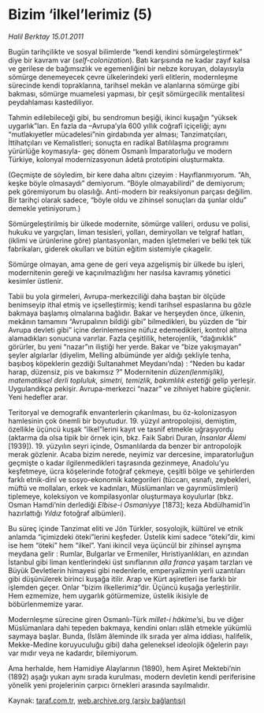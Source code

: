# Bizim ‘ilkel’lerimiz (5)

*Halil Berktay 15.01.2011*

<div class="yazi"><p>Bugün tarihçilikte ve sosyal bilimlerde “kendi kendini sömürgeleştirmek” diye bir kavram var (<i>self-colonization</i>). Batı karşısında ne kadar zayıf kalsa ve gerilese de bağımsızlık ve egemenliğini bir nebze koruyan, dolayısıyla sömürge denemeyecek çevre ülkelerindeki yerli elitlerin, modernleşme sürecinde kendi topraklarına, tarihsel mekân ve alanlarına sömürge gibi bakması, sömürge muamelesi yapması, bir çeşit sömürgecilik mentalitesi peydahlaması kastediliyor. </p>
<p>Tahmin edilebileceği gibi, bu sendromun beşiği, ikinci kuşağın “yüksek uygarlık”ları. En fazla da –Avrupa’yla 600 yıllık coğrafî içiçeliği; aynı “mutlakıyetler mücadelesi”nin girdabında yer alması; Tanzimatçıları, İttihatçıları ve Kemalistleri; sonuçta en radikal Batılılaşma programını yürürlüğe koymasıyla- geç dönem Osmanlı İmparatorluğu ve modern Türkiye, kolonyal modernizasyonun âdetâ prototipini oluşturmakta.</p>
<p>(Geçmişte de söyledim, bir kere daha altını çizeyim : Hayıflanmıyorum. “Ah, keşke böyle olmasaydı” demiyorum. “Böyle olmayabilirdi” de demiyorum; pek göremiyorum bu olasılığı. Anti-modern bir reaksiyonun parçası değilim. Bir tarihçi olarak sadece, “böyle oldu ve zihinsel sonuçları da şunlar oldu” demekle yetiniyorum.) </p>
<p>Sömürgeleştirilmiş bir ülkede modernite, sömürge valileri, ordusu ve polisi, hukuku ve yargıçları, liman tesisleri, yolları, demiryolları ve telgraf hatları, (iklimi ve ürünlerine göre) plantasyonları, maden işletmeleri ve belki tek tük fabrikaları, giderek okulları ve bütün eğitim sistemiyle çıkagelir.</p>
<p>Sömürge olmayan, ama gene de geri veya azgelişmiş bir ülkede bu işleri, modernitenin gereği ve kaçınılmazlığını her nasılsa kavramış yönetici kesimler üstlenir.</p>
<p>Tabii bu yola girmeleri, Avrupa-merkezciliği daha baştan bir ölçüde benimseyip ithal etmiş ve içselleştirmiş; kendi tarihsel espaslarına bu gözle bakmaya başlamış olmalarına bağlıdır. Bakar ve herşeyden önce, ülkenin, mekânın tamamını “Avrupalının bildiği gibi” bilmedikleri, bu yüzden de “bir Avrupa devleti gibi” içine derinlemesine nüfuz edemedikleri, kontrol altına alamadıkları sonucuna varırlar. Fazla çeşitlilik, heterojenlik, “dağınıklık” görürler, bu yeni “nazar”ın iliştiği her yerde. Bakar ve “bize yakışmayan” şeyler algılarlar (diyelim, Melling albümünde yer aldığı şekliyle tenha, başıboş köpeklerin gezdiği Sultanahmet Meydanı’nda) : “Neden bu kadar harap, düzensiz, pis ve bakımsız ?” Modernitenin <i>düzen(lenmişlik), matematiksel derli topluluk, simetri, temizlik, bakımlılık estetiği</i> gelip yerleşir. Uygulandıkça pekişir. Avrupa-merkezci “nazar” ve zihniyet habire güçlenir. Yeni hedefler arar. </p>
<p>Teritoryal ve demografik envanterlerin çıkarılması, bu öz-kolonizasyon hamlesinin çok önemli bir boyutudur. 19. yüzyıl antropolojisi, demiştim, özellikle üçüncü kuşak “ilkel”lerini kayıt ve tasnif etmekle uğraşıyordu (aktarma da olsa tipik bir örnek için, bkz. Faik Sabri Duran, <i>İnsanlar Âlemi</i> [1939]). 19. yüzyılın seyri içinde, Osmanlılarda da benzer bir antropolojik merak gözlenir. Acaba bizim nerede, neyimiz var dercesine, imparatorluğun geçmişte o kadar ilgilenmedikleri taşrasında gezinmeye, Anadolu’yu keşfetmeye, ücra köşelerinde fotoğraf çekmeye, çeşitli bölge ve şehirlerden farklı etnik-dinî ve sosyo-ekonomik kategorileri (tüccarı, esnafı, zeybekleri, müftü ve mollaları, erkek ve kadınları, Müslümanları ve gayrımüslimleri) tiplemeye, koleksiyon ve kompilasyonlar oluşturmaya koyulurlar (bkz. Osman Hamdi’nin derlediği <i>Elbise-i Osmaniyye</i> [1873]; keza Abdülhamid’in hazırlattığı <i>Yıldız</i> fotoğraf albümleri). </p>
<p>Bu süreç içinde Tanzimat eliti ve Jön Türkler, sosyolojik, kültürel ve etnik anlamda “içimizdeki öteki”lerini keşfeder. Üstelik kimi sadece “öteki”dir, kimi ise hem “öteki” hem “ilkel”. Yani ikincil veya üçüncül bir zihinsel ayrışma meydana gelir : Rumlar, Bulgarlar ve Ermeniler, Hıristiyanlıkları, en azından İstanbul gibi liman kentlerindeki üst sınıflarının <i>alla franca</i> yaşam tarzları ve Büyük Devletlerin himayesi gibi nedenlerle, emperyalizmin yerli uzantıları gibi düşünülerek birinci kuşağa itilir. Arap ve Kürt aşiretleri ise farklı bir işlemden geçer. Onlar “bizim ilkellerimiz”dir. Üçüncü kuşağa yerleştirilir. Hem ezmemize, hem uygarlık götürmemize, üstelik ikisiyle de böbürlenmemize yarar. </p>
<p>Modernleşme sürecine giren Osmanlı-Türk <i>millet-i hâkime</i>’si, bu ve diğer Müslümanlara dahi tepeden bakmaya, kendini onları ıslâh etmekle yükümlü saymaya başlar. Bunda, (İslâm âleminde ilk sırada yer alma iddiası, halifelik, Mekke-Medine koruyuculuğu gibi) daha geleneksel ideolojik öğelerin payı var mıdır veya ne kadardır, bilemiyorum. </p>
<p>Ama herhalde, hem Hamidiye Alaylarının (1890), hem Aşiret Mektebi’nin (1892) aşağı yukarı aynı sırada kurulması, modern devletin kendi periferisine yönelik yeni projelerinin çarpıcı örnekleri arasında sayılmalıdır.</p>
</div>

Kaynak: [taraf.com.tr](http://www.taraf.com.tr/halil-berktay/makale-bizim-ilkel-lerimiz-5.htm), [web.archive.org (arşiv bağlantısı)](http://web.archive.org/web/20131022034410/http://www.taraf.com.tr/halil-berktay/makale-bizim-ilkel-lerimiz-5.htm)
